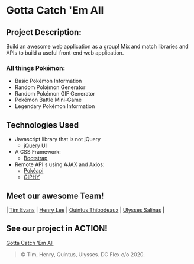 # Gotta Catch 'Em All
## Project Description:
Build an awesome web application as a group!
Mix and match libraries and APIs to build a useful front-end web application.
### All things Pokémon:
- Basic Pokémon Information
- Random Pokémon Generator
- Random Pokémon GIF Generator
- Pokémon Battle Mini-Game
- Legendary Pokémon Information
## Technologies Used
- Javascript library that is not jQuery
    - [jQuery UI](https://jqueryui.com/)
- A CSS Framework:
    - [Bootstrap](https://getbootstrap.com/)
- Remote API's using AJAX and Axios:
    - [Pokéapi](https://pokeapi.co/)
    - [GIPHY](https://developers.giphy.com/)
   
## Meet our awesome Team!
| [Tim Evans](https://github.com/timevans8392)    | [Henry Lee](https://github.com/henrylee0327) | [Quintus Thibodeaux](https://github.com/qthibodeaux) | [Ulysses Salinas](https://github.com/ulysses-salinas)  |

## See our project in ACTION!
[Gotta Catch 'Em All](https://optimistic-sammet-666216.netlify.app/) 

> © Tim, Henry, Quintus, Ulysses. DC Flex c/o 2020.
